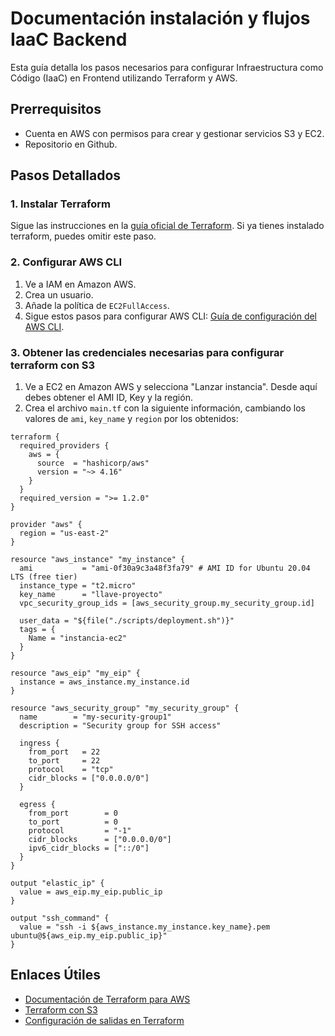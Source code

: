 # Documentación instalación y flujos IaaC Backend

Esta guía detalla los pasos necesarios para configurar Infraestructura como Código (IaaC) en Frontend utilizando Terraform y AWS.

## Prerrequisitos

- Cuenta en AWS con permisos para crear y gestionar servicios S3 y EC2. 
- Repositorio en Github.

## Pasos Detallados

### 1. Instalar Terraform

Sigue las instrucciones en la [guía oficial de Terraform](https://developer.hashicorp.com/terraform/tutorials/aws-get-started/install-cli). Si ya tienes instalado terraform, puedes omitir este paso. 

### 2. Configurar AWS CLI

1. Ve a IAM en Amazon AWS.
2. Crea un usuario.
3. Añade la política de `EC2FullAccess`.
4. Sigue estos pasos para configurar AWS CLI: [Guía de configuración del AWS CLI](https://docs.aws.amazon.com/es_es/cli/v1/userguide/cli-chap-configure.html).

### 3. Obtener las credenciales necesarias para configurar terraform con S3

1. Ve a EC2 en Amazon AWS y selecciona "Lanzar instancia". Desde aquí debes obtener el AMI ID, Key y la región.
2. Crea el archivo `main.tf` con la siguiente información, cambiando los valores de `ami`, `key_name` y `region` por los obtenidos:

```
terraform {
  required_providers {
    aws = {
      source  = "hashicorp/aws"
      version = "~> 4.16"
    }
  }
  required_version = ">= 1.2.0"
}

provider "aws" {
  region = "us-east-2"
}

resource "aws_instance" "my_instance" {
  ami           = "ami-0f30a9c3a48f3fa79" # AMI ID for Ubuntu 20.04 LTS (free tier)
  instance_type = "t2.micro"
  key_name      = "llave-proyecto"
  vpc_security_group_ids = [aws_security_group.my_security_group.id]

  user_data = "${file("./scripts/deployment.sh")}"
  tags = {
    Name = "instancia-ec2"
  }
}

resource "aws_eip" "my_eip" {
  instance = aws_instance.my_instance.id
}

resource "aws_security_group" "my_security_group" {
  name        = "my-security-group1"
  description = "Security group for SSH access"

  ingress {
    from_port   = 22
    to_port     = 22
    protocol    = "tcp"
    cidr_blocks = ["0.0.0.0/0"]
  }

  egress {
    from_port        = 0
    to_port          = 0
    protocol         = "-1"
    cidr_blocks      = ["0.0.0.0/0"]
    ipv6_cidr_blocks = ["::/0"]
  }
}

output "elastic_ip" {
  value = aws_eip.my_eip.public_ip
}

output "ssh_command" {
  value = "ssh -i ${aws_instance.my_instance.key_name}.pem ubuntu@${aws_eip.my_eip.public_ip}"
}
```

## Enlaces Útiles

- [Documentación de Terraform para AWS](https://registry.terraform.io/providers/hashicorp/aws/latest/docs)
- [Terraform con S3](https://www.alter-solutions.com/articles/website-amazon-s3-terraform)
- [Configuración de salidas en Terraform](https://developer.hashicorp.com/terraform/language/values/outputs)